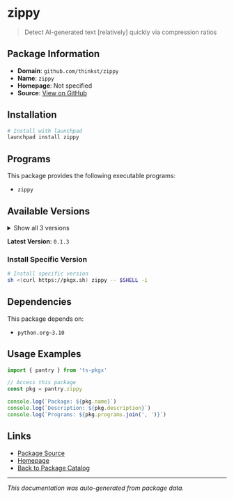 # zippy

> Detect AI-generated text [relatively] quickly via compression ratios

## Package Information

- **Domain**: `github.com/thinkst/zippy`
- **Name**: `zippy`
- **Homepage**: Not specified
- **Source**: [View on GitHub](https://github.com/pkgxdev/pantry/tree/main/projects/github.com/thinkst/zippy/package.yml)

## Installation

```bash
# Install with launchpad
launchpad install zippy
```

## Programs

This package provides the following executable programs:

- `zippy`

## Available Versions

<details>
<summary>Show all 3 versions</summary>

- `0.1.3`, `0.1.2`, `0.1.1`

</details>

**Latest Version**: `0.1.3`

### Install Specific Version

```bash
# Install specific version
sh <(curl https://pkgx.sh) zippy -- $SHELL -i
```

## Dependencies

This package depends on:

- `python.org~3.10`

## Usage Examples

```typescript
import { pantry } from 'ts-pkgx'

// Access this package
const pkg = pantry.zippy

console.log(`Package: ${pkg.name}`)
console.log(`Description: ${pkg.description}`)
console.log(`Programs: ${pkg.programs.join(', ')}`)
```

## Links

- [Package Source](https://github.com/pkgxdev/pantry/tree/main/projects/github.com/thinkst/zippy/package.yml)
- [Homepage](#)
- [Back to Package Catalog](../../../package-catalog.md)

---

*This documentation was auto-generated from package data.*
